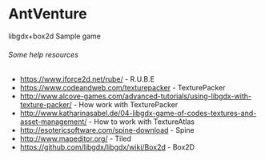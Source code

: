 AntVenture
==========

libgdx+box2d Sample game

###### Some help resources

- https://www.iforce2d.net/rube/ - R.U.B.E
- https://www.codeandweb.com/texturepacker - TexturePacker
- http://www.alcove-games.com/advanced-tutorials/using-libgdx-with-texture-packer/ - How work with TexturePacker
- http://www.katharinasabel.de/04-libgdx-game-of-codes-textures-and-asset-management/ - How to work with TextureAtlas
- http://esotericsoftware.com/spine-download - Spine
- http://www.mapeditor.org/ - Tiled
- https://github.com/libgdx/libgdx/wiki/Box2d - Box2D
